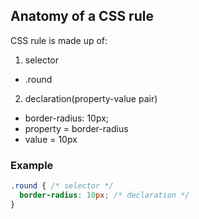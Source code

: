 ## Anatomy of a CSS rule

CSS rule is made up of:
1. selector
  - .round
2. declaration(property-value pair)
  - border-radius: 10px;
  - property = border-radius
  - value = 10px

### Example
```css
.round { /* selector */
  border-radius: 10px; /* declaration */
}
```
